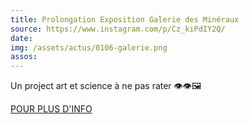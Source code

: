```yaml
---
title: Prolongation Exposition Galerie des Minéraux
source: https://www.instagram.com/p/Cz_kiPdIY2Q/
date:
img: /assets/actus/0106-galerie.png
assos:
---
```


Un project art et science à ne pas rater 👁️👁️🖼️

[POUR PLUS D'INFO](https://sciences.sorbonne-universite.fr/evenements/infra-terre-incursion-chromatique)